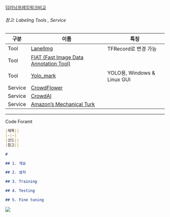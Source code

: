 [딥러닝프레임워크비교](https://www.slideshare.net/JunyiSong1/ss-75552936)






###### 참고: Labeling Tools , Service
|구분|이름|특징|
|-|-|-|
|Tool|[LanelImg](https://github.com/tzutalin/labelImg)|TFRecord로 변경 가능 |
|Tool|[FIAT (Fast Image Data Annotation Tool)](https://github.com/christopher5106/FastAnnotationTool)||
|Tool|[Yolo_mark](https://github.com/AlexeyAB/Yolo_mark)|YOLO용, Windows & Linux GUI|
|Service|[CrowdFlower](https://www.crowdflower.com/)||
|Service|[CrowdAI ](https://crowdai.com/)||
|Service|[Amazon’s Mechanical Turk](https://www.mturk.com/mturk/welcome)||


---
Code Foramt

```md
|제목||
|-|-|
|코드||
|참고||

# 

## 1. 개요 

## 2. 설치 

## 3. Training

## 4. Testing 

## 5. Fine tuning  
```

![](https://i.imgur.com/WmH1d6N.png)


